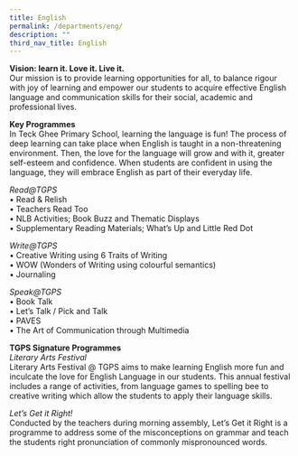 ```yaml
---
title: English
permalink: /departments/eng/
description: ""
third_nav_title: English
---
```

**Vision: learn it. Love it. Live it.**</br>
Our mission is to provide learning opportunities for all, to balance rigour with joy of learning and empower our students to acquire effective English language and communication skills for their social, academic and professional lives.

**Key Programmes**</br>
In Teck Ghee Primary School, learning the language is fun! The process of deep learning can take place when English is taught in a non-threatening environment. Then, the love for the language will grow and with it, greater self-esteem and confidence. When students are confident in using the language, they will embrace English as part of their everyday life.

*Read@TGPS*</br>
• Read & Relish</br>
• Teachers Read Too</br>
• NLB Activities; Book Buzz and Thematic Displays </br>
• Supplementary Reading Materials; What’s Up and Little Red Dot</br>

*Write@TGPS*</br>
• Creative Writing using 6 Traits of Writing</br>
• WOW (Wonders of Writing using colourful semantics)</br>
• Journaling</br>

*Speak@TGPS*</br>
• Book Talk</br>
• Let’s Talk / Pick and Talk</br>
• PAVES</br>
• The Art of Communication through Multimedia</br>

**TGPS Signature Programmes** </br>
*Literary Arts Festival*</br>
Literary Arts Festival @ TGPS aims to make learning English more fun and inculcate the love for English Language in our students. This annual festival includes a range of activities, from language games to spelling bee to creative writing which allow the students to apply their language skills. 

*Let’s Get it Right!*</br>
Conducted by the teachers during morning assembly, Let’s Get it Right is a programme to address some of the misconceptions on grammar and teach the students right pronunciation of commonly mispronounced words.